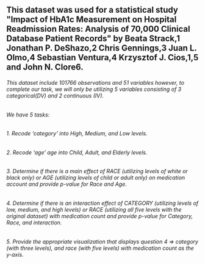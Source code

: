 ## This dataset was used for a statistical study "Impact of HbA1c Measurement on Hospital Readmission Rates: Analysis of 70,000 Clinical Database Patient Records" by Beata Strack,1 Jonathan P. DeShazo,2 Chris Gennings,3 Juan L. Olmo,4 Sebastian Ventura,4 Krzysztof J. Cios,1,5 and John N. Clore6.

###### This dataset include 101766 observations and 51 variables however, to complete our task, we will only be utilizing 5 variables consisting of 3 categorical(DV) and 2 continuous (IV).
###### We have 5 tasks: 
###### 1. Recode ‘category’ into High, Medium, and Low levels.
###### 2. Recode ‘age’ age into Child, Adult, and Elderly levels. 
###### 3. Determine if there is a main effect of RACE (utilizing levels of white or black only) or AGE (utilizing levels of child or adult only) on medication account and provide p-value for Race and Age.
###### 4. Determine if there is an interaction effect of CATEGORY (utilizing levels of low, medium, and high levels) or RACE (utilizing all five levels with the original dataset) with medication count and provide p-value for Category, Race, and interaction. 
###### 5. Provide the appropriate visualization that displays question 4 => category (with three levels), and race (with five levels) with medication count as the y-axis. 

